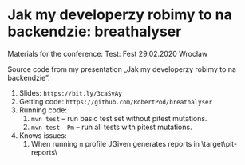 # Jak my developerzy robimy to na backendzie: breathalyser
Materials for the conference: Test: Fest 29.02.2020 Wrocław

Source code from my presentation „Jak my developerzy robimy to na backendzie”. 

1. Slides: `https://bit.ly/3caSvAy`
1. Getting code: `https://github.com/RobertPod/breathalyser`
1. Running code:
    1. `mvn test` – run basic test set without pitest mutations.
    1. `mvn test -Pm` – run all tests with pitest mutations.
1. Knows issues:
    1. When running `m` profile JGiven generates reports in \target\pit-reports\
    
  
